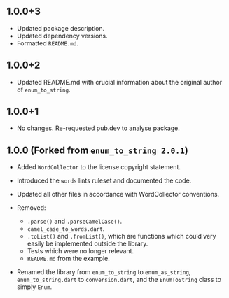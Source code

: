 ## 1.0.0+3

- Updated package description.
- Updated dependency versions.
- Formatted `README.md`.

## 1.0.0+2

- Updated README.md with crucial information about the original author of
  `enum_to_string`.

## 1.0.0+1

- No changes. Re-requested pub.dev to analyse package.

## 1.0.0 (Forked from `enum_to_string 2.0.1`)

- Added `WordCollector` to the license copyright statement.
- Introduced the `words` lints ruleset and documented the code.
- Updated all other files in accordance with WordCollector conventions.

- Removed:
  - `.parse()` and `.parseCamelCase()`.
  - `camel_case_to_words.dart`.
  - `.toList()` and `.fromList()`, which are functions which could very easily
    be implemented outside the library.
  - Tests which were no longer relevant.
  - `README.md` from the example.

- Renamed the library from `enum_to_string` to `enum_as_string`,
  `enum_to_string.dart` to `conversion.dart`, and the `EnumToString` class to
  simply `Enum`.
